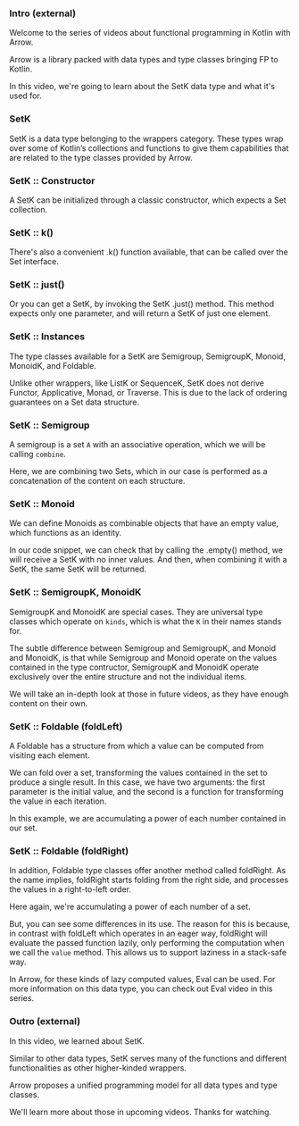 ### Intro (external)

Welcome to the series of videos about functional programming in Kotlin with Arrow.

Arrow is a library packed with data types and type classes bringing FP to Kotlin.

In this video, we're going to learn about the SetK data type and what it's used for.



### SetK

SetK is a data type belonging to the wrappers category. These types wrap over some of Kotlin’s collections and functions to give them capabilities that are related to the type classes provided by Arrow.



### SetK :: Constructor

A SetK can be initialized through a classic constructor, which expects a Set collection.



### SetK :: k()

There's also a convenient .k() function available, that can be called over the Set interface.



### SetK :: just()

Or you can get a SetK, by invoking the SetK .just() method. This method expects only one parameter, and will return a SetK of just one element.



### SetK :: Instances

The type classes available for a SetK are Semigroup, SemigroupK, Monoid, MonoidK, and Foldable.

Unlike other wrappers, like ListK or SequenceK, SetK does not derive Functor, Applicative, Monad, or Traverse. This is due to the lack of ordering guarantees on a Set data structure.



### SetK :: Semigroup

A semigroup is a set `A` with an associative operation, which we will be calling `combine`.

Here, we are combining two Sets, which in our case is performed as a concatenation of the content on each structure.



### SetK :: Monoid

We can define Monoids as combinable objects that have an empty value, which functions as an identity.

In our code snippet, we can check that by calling the .empty() method, we will receive a SetK with no inner values. And then, when combining it with a SetK, the same SetK will be returned.



### SetK :: SemigroupK, MonoidK

SemigroupK and MonoidK are special cases. They are universal type classes which operate on `kinds`, which is what the `K` in their names stands for.

The subtle difference between Semigroup and SemigroupK, and Monoid and MonoidK, is that while Semigroup and Monoid operate on the values contained in the type contructor, SemigroupK and MonoidK operate exclusively over the entire structure and not the individual items.

We will take an in-depth look at those in future videos, as they have enough content on their own.



### SetK :: Foldable (foldLeft)

A Foldable has a structure from which a value can be computed from visiting each element.

We can fold over a set, transforming the values contained in the set to produce a single result. In this case, we have two arguments: the first parameter is the initial value, and the second is a function for transforming the value in each iteration.

In this example, we are accumulating a power of each number contained in our set.



### SetK :: Foldable (foldRight)

In addition, Foldable type classes offer another method called foldRight. As the name implies, foldRight starts folding from the right side, and processes the values in a right-to-left order. 

Here again, we're accumulating a power of each number of a set.

But, you can see some differences in its use. The reason for this is because, in contrast with foldLeft which operates in an eager way, foldRight will evaluate the passed function lazily, only performing the computation when we call the `value` method. This allows us to support laziness in a stack-safe way.

In Arrow, for these kinds of lazy computed values, Eval can be used. For more information on this data type, you can check out Eval video in this series.



### Outro (external)

In this video, we learned about SetK.

Similar to other data types, SetK serves many of the functions and different functionalities as other higher-kinded wrappers.

Arrow proposes a unified programming model for all data types and type classes.

We'll learn more about those in upcoming videos. Thanks for watching.
